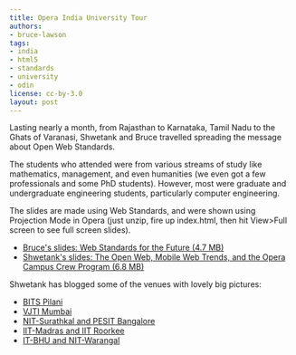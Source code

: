 ```yaml
---
title: Opera India University Tour
authors:
- bruce-lawson
tags:
- india
- html5
- standards
- university
- odin
license: cc-by-3.0
layout: post
---
```


<p>Lasting nearly a month, from Rajasthan to Karnataka, Tamil Nadu to the Ghats of Varanasi, Shwetank and Bruce travelled spreading the message about Open Web Standards.</p> <p>The students who attended were from various streams of study like mathematics, management, and even humanities (we even got a few professionals and some PhD students). However, most were graduate and undergraduate engineering students, particularly computer engineering.</p>

<p>The slides are made using Web Standards, and were shown using Projection Mode in Opera (just unzip, fire up index.html, then hit View&gt;Full screen to see full screen slides).</p>

<ul>
<li><a href="{{ page.id }}/Web-Standards-for-The-Future-India.zip">Bruce&#39;s slides: Web Standards for the Future (4.7 <abbr>MB</abbr>)</a></li>
<li><a href="{{ page.id }}/UnivTourIndia09_Shwetank.zip">Shwetank&#39;s slides: The Open Web, Mobile Web Trends, and the Opera Campus Crew Program (6.8 <abbr>MB</abbr>)</a></li>
</ul>

<p>Shwetank has blogged some of the venues with lovely big pictures:</p>

<ul>
<li><a href="http://my.opera.com/universitytours/blog/2009/04/10/bits-pilani">BITS Pilani</a></li>
<li><a href="http://my.opera.com/universitytours/blog/2009/04/14/vjti-mumbai"><abbr>VJTI</abbr> Mumbai</a></li>
<li><a href="http://my.opera.com/universitytours/blog/2009/04/22/nit-surathkal-and-pesit-bangalore"><abbr>NIT</abbr>-Surathkal and <abbr>PESIT</abbr> Bangalore</a></li>
<li><a href="http://my.opera.com/universitytours/blog/2009/04/23/iit-madras-and-iit-roorkee"><abbr>IIT</abbr>-Madras and <abbr>IIT</abbr> Roorkee</a></li>
<li><a href="http://my.opera.com/universitytours/blog/2009/04/24/it-bhu-and-nit-warangal"><abbr>IT-BHU</abbr> and <abbr>NIT</abbr>-Warangal</a></li>
</ul>
